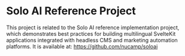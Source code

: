 # Solo AI Reference Project
This project is related to the Solo AI reference implementation project, which demonstrates best practices for building multilingual SvelteKit applications integrated with headless CMS and marketing automation platforms.
It is available at: https://github.com/nucamp/soloai